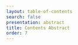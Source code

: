 ```yaml
---
layout: table-of-contents
search: false
presentation: abstract
title: Contents Abstract
order: 7
---
```

